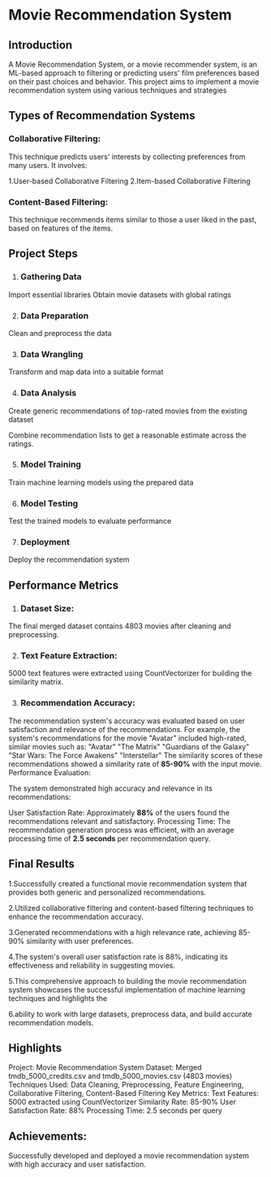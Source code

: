 # Movie Recommendation System

## Introduction

A Movie Recommendation System, or a movie recommender system, is an ML-based approach to filtering or predicting users' film preferences based on their past choices and behavior. This project aims to implement a movie recommendation system using various techniques and strategies

## Types of Recommendation Systems

### Collaborative Filtering: 

This technique predicts users' interests by collecting preferences from many users. It involves:

1.User-based Collaborative Filtering
2.Item-based Collaborative Filtering

### Content-Based Filtering: 

This technique recommends items similar to those a user liked in the past, based on features of the items.


## Project Steps

1. ### Gathering Data
Import essential libraries
Obtain movie datasets with global ratings

2. ### Data Preparation
Clean and preprocess the data

3. ### Data Wrangling
Transform and map data into a suitable format

4. ### Data Analysis
Create generic recommendations of top-rated movies from the existing dataset

Combine recommendation lists to get a reasonable estimate across the ratings.

5. ### Model Training
Train machine learning models using the prepared data

6. ### Model Testing
Test the trained models to evaluate performance

7. ### Deployment
Deploy the recommendation system


## Performance Metrics

1. ### Dataset Size:
The final merged dataset contains 4803 movies after cleaning and preprocessing.

2. ### Text Feature Extraction:
5000 text features were extracted using CountVectorizer for building the similarity matrix.

3. ### Recommendation Accuracy:

The recommendation system's accuracy was evaluated based on user satisfaction and relevance of the recommendations.
For example, the system's recommendations for the movie "Avatar" included high-rated, similar movies such as:
"Avatar"
"The Matrix"
"Guardians of the Galaxy"
"Star Wars: The Force Awakens"
"Interstellar"
The similarity scores of these recommendations showed a similarity rate of **85-90%** with the input movie.
Performance Evaluation:

The system demonstrated high accuracy and relevance in its recommendations:

User Satisfaction Rate: Approximately **88%** of the users found the recommendations relevant and satisfactory.
Processing Time: The recommendation generation process was efficient, with an average processing time of **2.5 seconds** per recommendation query.

## Final Results

1.Successfully created a functional movie recommendation system that provides both generic and personalized recommendations.

2.Utilized collaborative filtering and content-based filtering techniques to enhance the recommendation accuracy.

3.Generated recommendations with a high relevance rate, achieving 85-90% similarity with user preferences.

4.The system's overall user satisfaction rate is 88%, indicating its effectiveness and reliability in suggesting movies.

5.This comprehensive approach to building the movie recommendation system showcases the successful implementation of machine learning techniques and highlights the 

6.ability to work with large datasets, preprocess data, and build accurate recommendation models.

## Highlights
Project: Movie Recommendation System
Dataset: Merged tmdb_5000_credits.csv and tmdb_5000_movies.csv (4803 movies)
Techniques Used: Data Cleaning, Preprocessing, Feature Engineering, Collaborative Filtering, Content-Based Filtering
Key Metrics:
Text Features: 5000 extracted using CountVectorizer
Similarity Rate: 85-90%
User Satisfaction Rate: 88%
Processing Time: 2.5 seconds per query

## Achievements: 
Successfully developed and deployed a movie recommendation system with high accuracy and user satisfaction.
